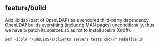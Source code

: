 ## feature/build

Add libldap (part of OpenLDAP) as a vendored third-party dependency.
OpenLDAP builds everything (including MAN pages) unconditionally,
thus we have to patch its sources so as not to install soelim (Groff).

```shell
sed -i.old "/SUBDIRS/s/clients servers tests doc//" Makefile.in
```
